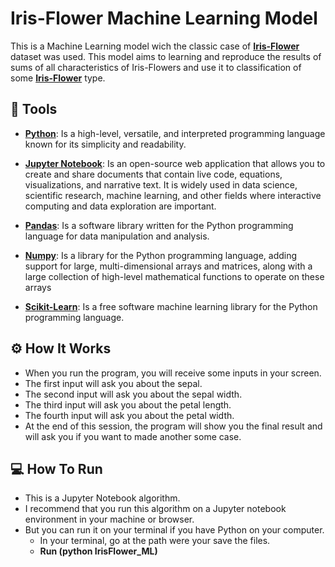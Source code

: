 # Iris-Flower Machine Learning Model

This is a Machine Learning model wich the classic case of **[Iris-Flower](https://www.kaggle.com/datasets/arshid/iris-flower-dataset)** dataset was used. This model aims to learning and reproduce the results of sums of all characteristics of Iris-Flowers and use it to classification of some **[Iris-Flower](https://www.kaggle.com/datasets/arshid/iris-flower-dataset)** type. 

## 🔧 Tools

-   **[Python](https://www.python.org/)**: Is a high-level, versatile, and interpreted programming language known for its simplicity and readability.
  
-   **[Jupyter Notebook](https://jupyter.org/)**: Is an open-source web application that allows you to create and share documents that contain live code, equations, visualizations, and narrative text. It is widely used in data science, scientific research, machine learning, and other fields where interactive computing and data exploration are important. 
  
-   **[Pandas](https://pandas.pydata.org/)**: Is a software library written for the Python programming language for data manipulation and analysis.
  
-   **[Numpy](https://numpy.org/)**: Is a library for the Python programming language, adding support for large, multi-dimensional arrays and matrices, along with a large collection of high-level mathematical functions to operate on these arrays
  
-   **[Scikit-Learn](https://scikit-learn.org/)**: Is a free software machine learning library for the Python programming language.

## ⚙️ How It Works

-   When you run the program, you will receive some inputs in your screen. 
-   The first input will ask you about the sepal. 
-   The second input will ask you about the sepal width.
-   The third input will ask you about the petal length.
-   The fourth input will ask you about the petal width.
- At the end of this session, the program will show you the final result and will ask you if you want to made another some case. 

## 💻 How To Run

- This is a Jupyter Notebook algorithm.
- I recommend that you run this algorithm on a Jupyter notebook environment in your machine or browser.
- But you can run it on your terminal if you have Python on your computer. 
  - In your terminal, go at the path were your save the files.
  - **Run (python IrisFlower_ML)**